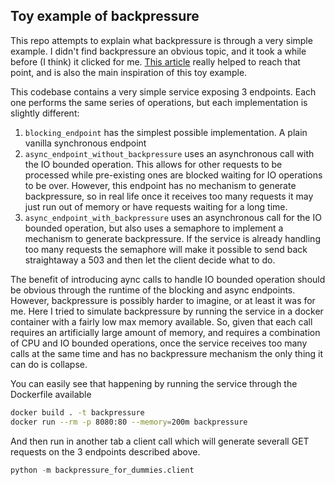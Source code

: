 ## Toy example of backpressure

This repo attempts to explain what backpressure is through a very simple example. I didn't find backpressure an obvious topic, and it took a while before (I think) it clicked for me. [This article](https://lucumr.pocoo.org/2020/1/1/async-pressure/) really helped to reach that point, and is also the main inspiration of this toy example.

This codebase contains a very simple service exposing 3 endpoints. Each one performs the same series of operations, but each implementation is slightly different:
1. `blocking_endpoint` has the simplest possible implementation. A plain vanilla synchronous endpoint
2. `async_endpoint_without_backpressure` uses an asynchronous call with the IO bounded operation. This allows for other requests to be processed while pre-existing ones are blocked waiting for IO operations to be over. However, this endpoint has no mechanism to generate backpressure, so in real life once it receives too many requests it may just run out of memory or have requests waiting for a long time.
3. `async_endpoint_with_backpressure` uses an asynchronous call for the IO bounded operation, but also uses a semaphore to implement a mechanism to generate backpressure. If the service is already handling too many requests the semaphore will make it possible to send back straightaway a 503 and then let the client decide what to do.

The benefit of introducing aync calls to handle IO bounded operation should be obvious through the runtime of the blocking and async endpoints. However, backpressure is possibly harder to imagine, or at least it was for me. Here I tried to simulate backpressure by running the service in a docker container with a fairly low max memory available. So, given that each call requires an artificially large amount of memory, and requires a combination of CPU and IO bounded operations, once the service receives too many calls at the same time and has no backpressure mechanism the only thing it can do is collapse.

You can easily see that happening by running the service through the Dockerfile available
```bash
docker build . -t backpressure
docker run --rm -p 8080:80 --memory=200m backpressure
```

And then run in another tab a client call which will generate severall GET requests on the 3 endpoints described above.
```python
python -m backpressure_for_dummies.client
```